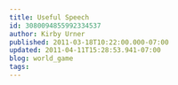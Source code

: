 ```yaml
---
title: Useful Speech
id: 3080094855992334537
author: Kirby Urner
published: 2011-03-18T10:22:00.000-07:00
updated: 2011-04-11T15:28:53.941-07:00
blog: world_game
tags: 
---
```


